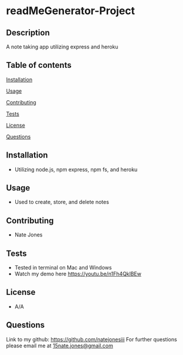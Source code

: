 # readMeGenerator-Project                   

## Description
A note taking app utilizing express and heroku

## Table of contents 
[Installation](#installation)

[Usage](#usage)

[Contributing](#contributing)

[Tests](#tests)

[License](#license)

[Questions](#questions)

## Installation
- Utilizing node.js, npm express, npm fs, and heroku

## Usage
- Used to create, store, and delete notes

## Contributing
- Nate Jones

## Tests
- Tested in terminal on Mac and Windows
- Watch my demo here https://youtu.be/n1Fh4QklBEw

## License
- A/A

## Questions

Link to my github: https://github.com/natejonesiii
For further questions please email me at 15nate.jones@gmail.com
